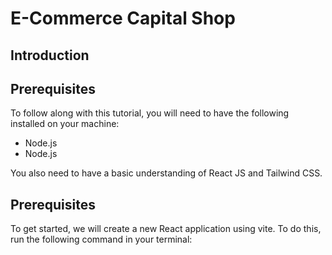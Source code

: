 # E-Commerce Capital Shop
 <h2> Introduction </h2>
 <h2> Prerequisites </h2>
  <p>To follow along with this tutorial, you will need to have the following installed on your machine:</p>
  <ul>
   <li>Node.js</li>
   <li>Node.js</li>
  </ul>
<p>You also need to have a basic understanding of React JS and Tailwind CSS.</p>
<h2> Prerequisites </h2>
<p>To get started, we will create a new React application using vite. To do this, run the following command in your terminal:</p>


 
